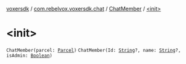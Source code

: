 [voxersdk](../../index.md) / [com.rebelvox.voxersdk.chat](../index.md) / [ChatMember](index.md) / [&lt;init&gt;](./-init-.md)

# &lt;init&gt;

`ChatMember(parcel: `[`Parcel`](https://developer.android.com/reference/android/os/Parcel.html)`)`
`ChatMember(Id: `[`String`](https://kotlinlang.org/api/latest/jvm/stdlib/kotlin/-string/index.html)`?, name: `[`String`](https://kotlinlang.org/api/latest/jvm/stdlib/kotlin/-string/index.html)`?, isAdmin: `[`Boolean`](https://kotlinlang.org/api/latest/jvm/stdlib/kotlin/-boolean/index.html)`)`
